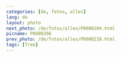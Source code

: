 ```yaml
---
categories: [de, fotos, alles]
lang: de
layout: photo
next_photo: /de/fotos/alles/P0000204.html
picname: P0000206
prev_photo: /de/fotos/alles/P0000218.html
tags: [Tree]
---
```


